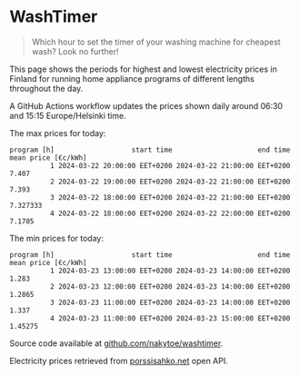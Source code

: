 
# WashTimer

> Which hour to set the timer of your washing machine for cheapest wash? Look no further!

This page shows the periods for highest and lowest electricity prices in Finland 
for running home appliance programs of different lengths throughout the day. 

A GitHub Actions workflow updates the prices shown daily around 06:30 and 15:15 Europe/Helsinki time.

The max prices for today:

	program [h]                   start time                     end time mean price [€c/kWh]
	          1 2024-03-22 20:00:00 EET+0200 2024-03-22 21:00:00 EET+0200               7.407
	          2 2024-03-22 19:00:00 EET+0200 2024-03-22 21:00:00 EET+0200               7.393
	          3 2024-03-22 18:00:00 EET+0200 2024-03-22 21:00:00 EET+0200            7.327333
	          4 2024-03-22 18:00:00 EET+0200 2024-03-22 22:00:00 EET+0200              7.1705

The min prices for today:

	program [h]                   start time                     end time mean price [€c/kWh]
	          1 2024-03-23 13:00:00 EET+0200 2024-03-23 14:00:00 EET+0200               1.283
	          2 2024-03-23 12:00:00 EET+0200 2024-03-23 14:00:00 EET+0200              1.2865
	          3 2024-03-23 11:00:00 EET+0200 2024-03-23 14:00:00 EET+0200               1.337
	          4 2024-03-23 11:00:00 EET+0200 2024-03-23 15:00:00 EET+0200             1.45275


Source code available at [github.com/nakytoe/washtimer](https://github.com/nakytoe/washtimer).

Electricity prices retrieved from [porssisahko.net](https://porssisahko.net/api) open API.

